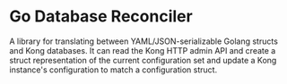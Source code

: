 # Go Database Reconciler

A library for translating between YAML/JSON-serializable Golang structs and
Kong databases. It can read the Kong HTTP admin API and create a struct
representation of the current configuration set and update a Kong instance's
configuration to match a configuration struct.
